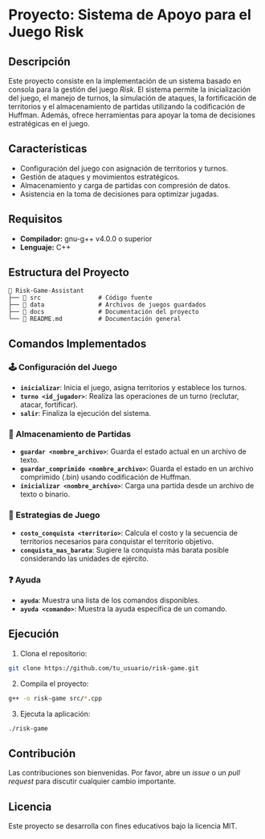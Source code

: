 # Proyecto: Sistema de Apoyo para el Juego Risk

## Descripción
Este proyecto consiste en la implementación de un sistema basado en consola para la gestión del juego *Risk*. El sistema permite la inicialización del juego, el manejo de turnos, la simulación de ataques, la fortificación de territorios y el almacenamiento de partidas utilizando la codificación de Huffman. Además, ofrece herramientas para apoyar la toma de decisiones estratégicas en el juego.

## Características
- Configuración del juego con asignación de territorios y turnos.
- Gestión de ataques y movimientos estratégicos.
- Almacenamiento y carga de partidas con compresión de datos.
- Asistencia en la toma de decisiones para optimizar jugadas.

## Requisitos
- **Compilador:** gnu-g++ v4.0.0 o superior
- **Lenguaje:** C++

## Estructura del Proyecto
```
📂 Risk-Game-Assistant
├── 📁 src                # Código fuente
├── 📁 data               # Archivos de juegos guardados
├── 📁 docs               # Documentación del proyecto
└── 📄 README.md          # Documentación general
```

## Comandos Implementados
### 🕹️ Configuración del Juego
- **`inicializar`**: Inicia el juego, asigna territorios y establece los turnos.
- **`turno <id_jugador>`**: Realiza las operaciones de un turno (reclutar, atacar, fortificar).
- **`salir`**: Finaliza la ejecución del sistema.

### 💾 Almacenamiento de Partidas
- **`guardar <nombre_archivo>`**: Guarda el estado actual en un archivo de texto.
- **`guardar_comprimido <nombre_archivo>`**: Guarda el estado en un archivo comprimido (.bin) usando codificación de Huffman.
- **`inicializar <nombre_archivo>`**: Carga una partida desde un archivo de texto o binario.

### 🧠 Estrategias de Juego
- **`costo_conquista <territorio>`**: Calcula el costo y la secuencia de territorios necesarios para conquistar el territorio objetivo.
- **`conquista_mas_barata`**: Sugiere la conquista más barata posible considerando las unidades de ejército.

### ❓ Ayuda
- **`ayuda`**: Muestra una lista de los comandos disponibles.
- **`ayuda <comando>`**: Muestra la ayuda específica de un comando.

## Ejecución
1. Clona el repositorio:
```bash
git clone https://github.com/tu_usuario/risk-game.git
```
2. Compila el proyecto:
```bash
g++ -o risk-game src/*.cpp
```
3. Ejecuta la aplicación:
```bash
./risk-game
```

## Contribución
Las contribuciones son bienvenidas. Por favor, abre un *issue* o un *pull request* para discutir cualquier cambio importante.

## Licencia
Este proyecto se desarrolla con fines educativos bajo la licencia MIT.

